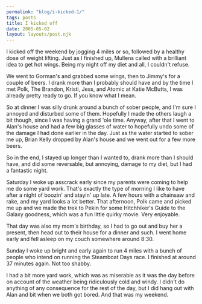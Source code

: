 ```yaml
---
permalink: "blog/i-kicked-1/"
tags: posts
title: I kicked off
date: 2005-05-02
layout: layouts/post.njk
---
```


I kicked off the weekend by jogging 4 miles or so, followed by a healthy dose of weight lifting. Just as I finished up, Mullens called with a brilliant idea to get hot wings. Being my night off my diet and all, I couldn't refuse. 

We went to Gorman's and grabbed some wings, then to Jimmy's for a couple of beers. I drank more than I probably should have and by the time I met Polk, The Brandon, Kristi, Jess, and Atomic at Katie McButts, I was already pretty ready to go. If you know what I mean. 

So at dinner I was silly drunk around a bunch of sober people, and I'm sure I annoyed and disturbed some of them. Hopefully I made the others laugh a bit though, since I was having a grand 'ole time. Anyway, after that I went to Alan's house and had a few big glasses of water to hopefully undo some of the damage I had done earlier in the day. Just as the water started to sober me up, Brian Kelly dropped by Alan's house and we went out for a few more beers. 

So in the end, I stayed up longer than I wanted to, drank more than I should have, and did some reversable, but annoying, damage to my diet, but I had a fantastic night. 

Saturday I woke up asscrack early since my parents were coming to help me do some yard work. That's exactly the type of morning I like to have after a night of boozin' and stayin' up late. A few hours with a chainsaw and rake, and my yard looks a lot better. That afternoon, Polk came and picked me up and we made the trek to Pekin for some Hitchhiker's Guide to the Galaxy goodness, which was a fun little quirky movie. Very enjoyable. 

That day was also my mom's birthday, so I had to go out and buy her a present, then head out to their house for a dinner and such. I went home early and fell asleep on my couch somewhere around 8:30. 

Sunday I woke up bright and early again to run 4 miles with a bunch of people who intend on running the Steamboat Days race. I finished at around 37 minutes again. Not too shabby. 

I had a bit more yard work, which was as miserable as it was the day before on account of the weather being ridiculously cold and windy. I didn't do anything of any consequence for the rest of the day, but I did hang out with Alan and bit when we both got bored. And that was my weekend.